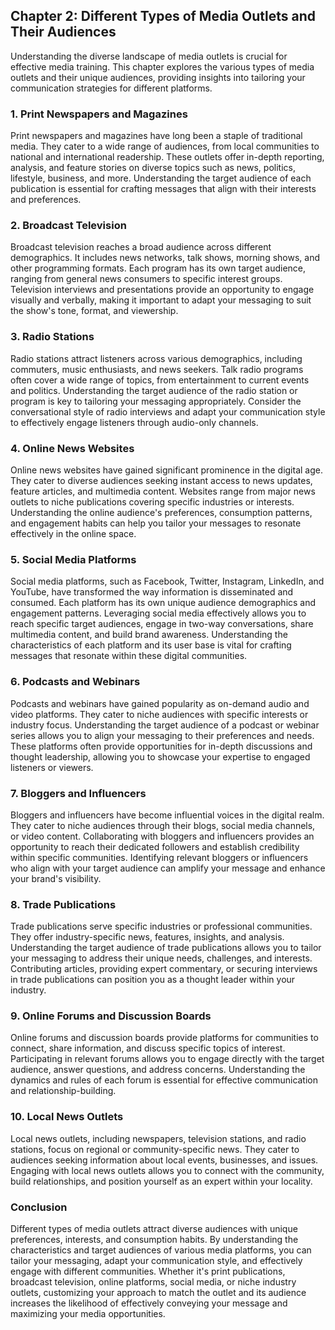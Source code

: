 Chapter 2: Different Types of Media Outlets and Their Audiences
---------------------------------------------------------------

Understanding the diverse landscape of media outlets is crucial for effective media training. This chapter explores the various types of media outlets and their unique audiences, providing insights into tailoring your communication strategies for different platforms.

### **1. Print Newspapers and Magazines**

Print newspapers and magazines have long been a staple of traditional media. They cater to a wide range of audiences, from local communities to national and international readership. These outlets offer in-depth reporting, analysis, and feature stories on diverse topics such as news, politics, lifestyle, business, and more. Understanding the target audience of each publication is essential for crafting messages that align with their interests and preferences.

### **2. Broadcast Television**

Broadcast television reaches a broad audience across different demographics. It includes news networks, talk shows, morning shows, and other programming formats. Each program has its own target audience, ranging from general news consumers to specific interest groups. Television interviews and presentations provide an opportunity to engage visually and verbally, making it important to adapt your messaging to suit the show's tone, format, and viewership.

### **3. Radio Stations**

Radio stations attract listeners across various demographics, including commuters, music enthusiasts, and news seekers. Talk radio programs often cover a wide range of topics, from entertainment to current events and politics. Understanding the target audience of the radio station or program is key to tailoring your messaging appropriately. Consider the conversational style of radio interviews and adapt your communication style to effectively engage listeners through audio-only channels.

### **4. Online News Websites**

Online news websites have gained significant prominence in the digital age. They cater to diverse audiences seeking instant access to news updates, feature articles, and multimedia content. Websites range from major news outlets to niche publications covering specific industries or interests. Understanding the online audience's preferences, consumption patterns, and engagement habits can help you tailor your messages to resonate effectively in the online space.

### **5. Social Media Platforms**

Social media platforms, such as Facebook, Twitter, Instagram, LinkedIn, and YouTube, have transformed the way information is disseminated and consumed. Each platform has its own unique audience demographics and engagement patterns. Leveraging social media effectively allows you to reach specific target audiences, engage in two-way conversations, share multimedia content, and build brand awareness. Understanding the characteristics of each platform and its user base is vital for crafting messages that resonate within these digital communities.

### **6. Podcasts and Webinars**

Podcasts and webinars have gained popularity as on-demand audio and video platforms. They cater to niche audiences with specific interests or industry focus. Understanding the target audience of a podcast or webinar series allows you to align your messaging to their preferences and needs. These platforms often provide opportunities for in-depth discussions and thought leadership, allowing you to showcase your expertise to engaged listeners or viewers.

### **7. Bloggers and Influencers**

Bloggers and influencers have become influential voices in the digital realm. They cater to niche audiences through their blogs, social media channels, or video content. Collaborating with bloggers and influencers provides an opportunity to reach their dedicated followers and establish credibility within specific communities. Identifying relevant bloggers or influencers who align with your target audience can amplify your message and enhance your brand's visibility.

### **8. Trade Publications**

Trade publications serve specific industries or professional communities. They offer industry-specific news, features, insights, and analysis. Understanding the target audience of trade publications allows you to tailor your messaging to address their unique needs, challenges, and interests. Contributing articles, providing expert commentary, or securing interviews in trade publications can position you as a thought leader within your industry.

### **9. Online Forums and Discussion Boards**

Online forums and discussion boards provide platforms for communities to connect, share information, and discuss specific topics of interest. Participating in relevant forums allows you to engage directly with the target audience, answer questions, and address concerns. Understanding the dynamics and rules of each forum is essential for effective communication and relationship-building.

### **10. Local News Outlets**

Local news outlets, including newspapers, television stations, and radio stations, focus on regional or community-specific news. They cater to audiences seeking information about local events, businesses, and issues. Engaging with local news outlets allows you to connect with the community, build relationships, and position yourself as an expert within your locality.

### **Conclusion**

Different types of media outlets attract diverse audiences with unique preferences, interests, and consumption habits. By understanding the characteristics and target audiences of various media platforms, you can tailor your messaging, adapt your communication style, and effectively engage with different communities. Whether it's print publications, broadcast television, online platforms, social media, or niche industry outlets, customizing your approach to match the outlet and its audience increases the likelihood of effectively conveying your message and maximizing your media opportunities.
